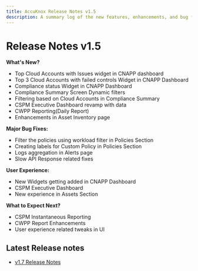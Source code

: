 ```yaml
---
title: AccuKnox Release Notes v1.5
description: A summary log of the new features, enhancements, and bug fixes in AccuKnox v1.5 release.
---
```


# **Release Notes v1.5**

**What's New?**

+ Top Cloud Accounts with Issues widget in CNAPP dashboard
+ Top 3 Cloud Accounts with failed controls Widget in CNAPP Dashboard
+ Compliance status Widget in CNAPP Dashboard
+ Compliance Summary Screen Dynamic filters
+ Filtering based on Cloud Accounts in Compliance Summary
+ CSPM Executive Dashboard revamp with data
+ CWPP Reporting(Daily Report)
+ Enhancements in Asset Inventory page

**Major Bug Fixes:**

+ Filter the policies using workload filter in Policies Section
+ Creating labels for Custom Policy in Policies Section
+ Logs aggregation in Alerts page
+ Slow API Response related fixes

**User Experience:**

+ New Widgets getting added in CNAPP Dashboard
+ CSPM Executive Dashboard
+ New experience in Assets Section

**What to Expect Next?**

+ CSPM Instantaneous Reporting
+ CWPP Report Enhancements
+ User experience related tweaks in UI


## **Latest Release notes**
+ [v1.7 Release Notes](./../getting-started/1-7-release.md)

